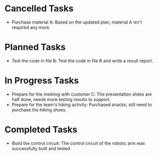 # Cancelled Tasks

- Purchase material A: Based on the updated plan, material A isn't required any more.

# Planned Tasks

- Test the code in file B: Test the code in file B and write a result report.

# In Progress Tasks

- Prepare for the meeting with customer C: The presentation slides are half done, needs more testing results to support.
- Prepare for the team's hiking activity: Purchased snacks, still need to purchase the hiking shoes.

# Completed Tasks

- Build the control circuit: The control circuit of the robotic arm was successfully built and tested.